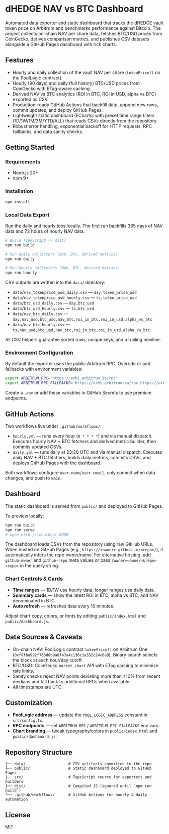 # dHEDGE NAV vs BTC Dashboard

Automated data exporter and static dashboard that tracks the dHEDGE vault token price on Arbitrum and benchmarks performance against Bitcoin. The project collects on-chain NAV per share data, fetches BTC/USD prices from CoinGecko, derives comparison metrics, and publishes CSV datasets alongside a GitHub Pages dashboard with rich charts.

## Features

- Hourly and daily collection of the vault NAV per share (`tokenPrice()` on the PoolLogic contract).
- Hourly (90 days) and daily (full history) BTC/USD prices from CoinGecko with ETag-aware caching.
- Derived NAV vs BTC analytics (ROI in BTC, ROI in USD, alpha vs BTC) exported as CSV.
- Production-ready GitHub Actions that backfill data, append new rows, commit updates, and deploy GitHub Pages.
- Lightweight static dashboard (ECharts) with preset time range filters (1D/1W/1M/3M/YTD/ALL) that reads CSVs directly from the repository.
- Robust error handling, exponential backoff for HTTP requests, RPC fallbacks, and data sanity checks.

## Getting Started

### Requirements

- Node.js 20+
- npm 9+

### Installation

```bash
npm install
```

### Local Data Export

Run the daily and hourly jobs locally. The first run backfills 365 days of NAV data and 72 hours of hourly NAV data.

```bash
# Build TypeScript -> dist/
npm run build

# Run daily collectors (NAV, BTC, derived metrics)
npm run daily

# Run hourly collectors (NAV, BTC, derived metrics)
npm run hourly
```

CSV outputs are written into the `data/` directory:

- `data/nav_tokenprice_usd_daily.csv` — `day,token_price_usd`
- `data/nav_tokenprice_usd_hourly.csv` — `ts,token_price_usd`
- `data/btc_usd_daily.csv` — `day,btc_usd`
- `data/btc_usd_hourly.csv` — `ts,btc_usd`
- `data/nav_btc_daily.csv` — `day,nav_usd,btc_usd,nav_btc,roi_in_btc,roi_in_usd,alpha_vs_btc`
- `data/nav_btc_hourly.csv` — `ts,nav_usd,btc_usd,nav_btc,roi_in_btc,roi_in_usd,alpha_vs_btc`

All CSV helpers guarantee sorted rows, unique keys, and a trailing newline.

### Environment Configuration

By default the exporter uses the public Arbitrum RPC. Override or add fallbacks with environment variables:

```bash
export ARBITRUM_RPC="https://arb1.arbitrum.io/rpc"
export ARBITRUM_RPC_FALLBACKS="https://arb1.arbitrum.io/rpc,https://arb-mainnet.g.alchemy.com/v2/demo"
```

Create a `.env` or add these variables in GitHub Secrets to use premium endpoints.

## GitHub Actions

Two workflows live under `.github/workflows/`:

- `hourly.yml` — runs every hour (`0 * * * *`) and via manual dispatch. Executes hourly NAV + BTC fetchers and derived metric builder, then commits updated CSVs.
- `daily.yml` — runs daily at 23:20 UTC and via manual dispatch. Executes daily NAV + BTC fetchers, builds daily metrics, commits CSVs, and deploys GitHub Pages with the dashboard.

Both workflows configure `user.name`/`user.email`, only commit when data changes, and push to `main`.

## Dashboard

The static dashboard is served from `public/` and deployed to GitHub Pages.

To preview locally:

```bash
npm run build
npm run serve
# open http://localhost:8080
```

The dashboard loads CSVs from the repository using raw GitHub URLs. When hosted on GitHub Pages (e.g., `https://<owner>.github.io/<repo>/`), it automatically infers the repo owner/name. For alternative hosting, add `github-owner` and `github-repo` meta values or pass `?owner=<owner>&repo=<repo>` in the query string.

### Chart Controls & Cards

- **Time ranges** — 1D/1W use hourly data; longer ranges use daily data.
- **Summary cards** — show the latest ROI in BTC, alpha vs BTC, and NAV denominated in BTC.
- **Auto refresh** — refreshes data every 10 minutes.

Adjust chart copy, colors, or fonts by editing `public/index.html` and `public/dashboard.js`.

## Data Sources & Caveats

- On-chain NAV: PoolLogic contract `tokenPrice()` on Arbitrum One (`0xf8fba992f763d8b9a8f47a4c130c1a352c24c6a9`). Binary search selects the block at each hour/day cutoff.
- BTC/USD: CoinGecko `market_chart` API with ETag caching to minimize rate limits.
- Sanity checks reject NAV points deviating more than ±10% from recent medians and fall back to additional RPCs when available.
- All timestamps are UTC.

## Customization

- **PoolLogic address** — update the `POOL_LOGIC_ADDRESS` constant in `src/config.ts`.
- **RPC endpoints** — set `ARBITRUM_RPC` / `ARBITRUM_RPC_FALLBACKS` env vars.
- **Chart branding** — tweak typography/colors in `public/index.html` and `public/dashboard.js`.

## Repository Structure

```
├── data/                   # CSV artifacts committed to the repo
├── public/                 # Static dashboard deployed to GitHub Pages
├── src/                    # TypeScript source for exporters and builders
├── dist/                   # Compiled JS (ignored until `npm run build`)
└── .github/workflows/      # GitHub Actions for hourly & daily automation
```

## License

MIT
